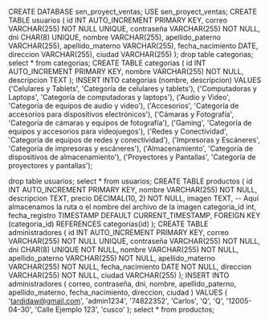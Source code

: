
CREATE DATABASE sen_proyect_ventas;
USE sen_proyect_ventas;
CREATE TABLE usuarios (
    id INT AUTO_INCREMENT PRIMARY KEY,
    correo VARCHAR(255) NOT NULL UNIQUE,
    contraseña VARCHAR(255) NOT NULL,
    dni CHAR(8) UNIQUE,
    nombre VARCHAR(255),
    apellido_paterno VARCHAR(255),
    apellido_materno VARCHAR(255),
    fecha_nacimiento DATE,
    direccion VARCHAR(255),
    ciudad VARCHAR(255)
);
drop table categorias;
select * from categorias;
CREATE TABLE categorias (
    id INT AUTO_INCREMENT PRIMARY KEY,
    nombre VARCHAR(255) NOT NULL,
    descripcion TEXT
);
INSERT INTO categorias (nombre, descripcion) VALUES
('Celulares y Tablets', 'Categoría de celulares y tablets'),
('Computadoras y Laptops', 'Categoría de computadoras y laptops'),
('Audio y Video', 'Categoría de equipos de audio y video'),
('Accesorios', 'Categoría de accesorios para dispositivos electrónicos'),
('Cámaras y Fotografía', 'Categoría de cámaras y equipos de fotografía'),
('Gaming', 'Categoría de equipos y accesorios para videojuegos'),
('Redes y Conectividad', 'Categoría de equipos de redes y conectividad'),
('Impresoras y Escáneres', 'Categoría de impresoras y escáneres'),
('Almacenamiento', 'Categoría de dispositivos de almacenamiento'),
('Proyectores y Pantallas', 'Categoría de proyectores y pantallas');

drop table usuarios;
select * from usuarios;
CREATE TABLE productos (
    id INT AUTO_INCREMENT PRIMARY KEY,
    nombre VARCHAR(255) NOT NULL,
    descripcion TEXT,
    precio DECIMAL(10, 2) NOT NULL,
    imagen TEXT, -- Aquí almacenamos la ruta o el nombre del archivo de la imagen
    categoria_id int,
    fecha_registro TIMESTAMP DEFAULT CURRENT_TIMESTAMP,
    FOREIGN KEY (categoria_id) REFERENCES categorias(id)
);
CREATE TABLE administradores (
    id INT AUTO_INCREMENT PRIMARY KEY,
    correo VARCHAR(255) NOT NULL UNIQUE,
    contraseña VARCHAR(255) NOT NULL,
    dni CHAR(8) UNIQUE NOT NULL,
    nombre VARCHAR(255) NOT NULL,
    apellido_paterno VARCHAR(255) NOT NULL,
    apellido_materno VARCHAR(255) NOT NULL,
    fecha_nacimiento DATE NOT NULL,
    direccion VARCHAR(255) NOT NULL,
    ciudad VARCHAR(255)
);
INSERT INTO administradores (
    correo, contraseña, dni, nombre, apellido_paterno, apellido_materno,
    fecha_nacimiento, direccion, ciudad
) VALUES (
    'tardidaw@gmail.com', 'admin1234', '74822352', 'Carlos',
    'Q', 'Q', '12005-04-30', 'Calle Ejemplo 123',
    'cusco'
);
select * from productos;